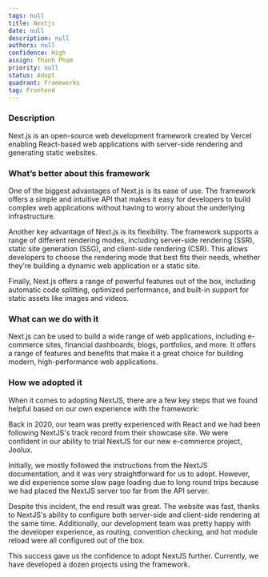 ```yaml
---
tags: null
title: Nextjs
date: null
description: null
authors: null
confidence: High
assign: Thanh Pham
priority: null
status: Adopt
quadrant: Frameworks
tag: Frontend
---
```


<!-- table_of_contents cdc90a61-da01-4542-b50d-20370d2f3cac -->

### Description

Next.js is an open-source web development framework created by Vercel enabling React-based web applications with server-side rendering and generating static websites.

### What’s better about this framework

One of the biggest advantages of Next.js is its ease of use. The framework offers a simple and intuitive API that makes it easy for developers to build complex web applications without having to worry about the underlying infrastructure.

Another key advantage of Next.js is its flexibility. The framework supports a range of different rendering modes, including server-side rendering (SSR), static site generation (SSG), and client-side rendering (CSR). This allows developers to choose the rendering mode that best fits their needs, whether they're building a dynamic web application or a static site.

Finally, Next.js offers a range of powerful features out of the box, including automatic code splitting, optimized performance, and built-in support for static assets like images and videos.

### What can we do with it

Next.js can be used to build a wide range of web applications, including e-commerce sites, financial dashboards, blogs, portfolios, and more. It offers a range of features and benefits that make it a great choice for building modern, high-performance web applications.

### How we adopted it

When it comes to adopting NextJS, there are a few key steps that we found helpful based on our own experience with the framework:

Back in 2020, our team was pretty experienced with React and we had been following NextJS's track record from their showcase site. We were confident in our ability to trial NextJS for our new e-commerce project, Joolux.

Initially, we mostly followed the instructions from the NextJS documentation, and it was very straightforward for us to adopt. However, we did experience some slow page loading due to long round trips because we had placed the NextJS server too far from the API server.

Despite this incident, the end result was great. The website was fast, thanks to NextJS's ability to configure both server-side and client-side rendering at the same time. Additionally, our development team was pretty happy with the developer experience, as routing, convention checking, and hot module reload were all configured out of the box.

This success gave us the confidence to adopt NextJS further. Currently, we have developed a dozen projects using the framework.

<!-- child_database 0d160a2f-e312-4efb-bd15-a5bbdfff4571 -->

